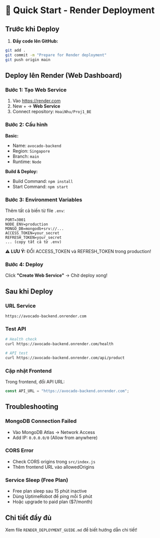 # 🚀 Quick Start - Render Deployment

## Trước khi Deploy

1. **Đẩy code lên GitHub:**

```bash
git add .
git commit -m "Prepare for Render deployment"
git push origin main
```

## Deploy lên Render (Web Dashboard)

### Bước 1: Tạo Web Service

1. Vào https://render.com
2. New + → **Web Service**
3. Connect repository: `HoaiNhu/Proj1_BE`

### Bước 2: Cấu hình

**Basic:**

- Name: `avocado-backend`
- Region: `Singapore`
- Branch: `main`
- Runtime: `Node`

**Build & Deploy:**

- Build Command: `npm install`
- Start Command: `npm start`

### Bước 3: Environment Variables

Thêm tất cả biến từ file `.env`:

```
PORT=3001
NODE_ENV=production
MONGO_DB=mongodb+srv://...
ACCESS_TOKEN=your_secret
REFRESH_TOKEN=your_secret
... (copy tất cả từ .env)
```

⚠️ **LƯU Ý:** ĐỔI ACCESS_TOKEN và REFRESH_TOKEN trong production!

### Bước 4: Deploy

Click **"Create Web Service"** → Chờ deploy xong!

## Sau khi Deploy

### URL Service

```
https://avocado-backend.onrender.com
```

### Test API

```bash
# Health check
curl https://avocado-backend.onrender.com/health

# API test
curl https://avocado-backend.onrender.com/api/product
```

### Cập nhật Frontend

Trong frontend, đổi API URL:

```javascript
const API_URL = "https://avocado-backend.onrender.com";
```

## Troubleshooting

### MongoDB Connection Failed

- Vào MongoDB Atlas → Network Access
- Add IP: `0.0.0.0/0` (Allow from anywhere)

### CORS Error

- Check CORS origins trong `src/index.js`
- Thêm frontend URL vào allowedOrigins

### Service Sleep (Free Plan)

- Free plan sleep sau 15 phút inactive
- Dùng UptimeRobot để ping mỗi 5 phút
- Hoặc upgrade to paid plan ($7/month)

## Chi tiết đầy đủ

Xem file `RENDER_DEPLOYMENT_GUIDE.md` để biết hướng dẫn chi tiết!
